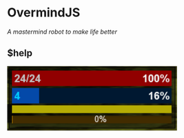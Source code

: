 # OvermindJS
*A mastermind robot to make life better*



## $help
![displayed help command](https://github.com/MorganAllred/EQ_Minimal/blob/main/Assets/Images/ResourceWindow.PNG?raw=true)
